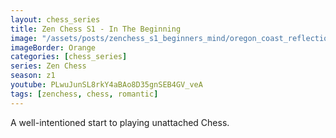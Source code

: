 ```yaml
---
layout: chess_series
title: Zen Chess S1 - In The Beginning
image: "/assets/posts/zenchess_s1_beginners_mind/oregon_coast_reflection.jpg"
imageBorder: Orange
categories: [chess_series]
series: Zen Chess
season: z1
youtube: PLwuJunSL8rkY4aBAo8D35gnSEB4GV_veA
tags: [zenchess, chess, romantic]
---
```


A well-intentioned start to playing unattached Chess.
